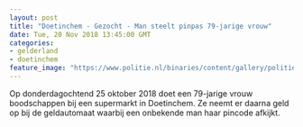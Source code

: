 ```yaml
---
layout: post
title: "Doetinchem - Gezocht - Man steelt pinpas 79-jarige vrouw"
date: Tue, 20 Nov 2018 13:45:00 GMT
categories: 
- gelderland 
- doetinchem 
feature_image: "https://www.politie.nl/binaries/content/gallery/politie/gezocht/verdachten/2018/november/02-on/2018482881-1.jpg"
---
```


Op donderdagochtend 25 oktober 2018 doet een 79-jarige vrouw boodschappen bij een supermarkt in Doetinchem. Ze neemt er daarna geld op bij de geldautomaat waarbij een onbekende man haar pincode afkijkt.

